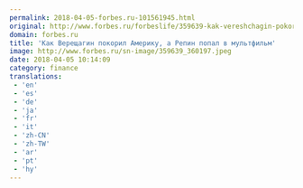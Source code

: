 ```yaml
---
permalink: 2018-04-05-forbes.ru-101561945.html
original: http://www.forbes.ru/forbeslife/359639-kak-vereshchagin-pokoril-ameriku-repin-popal-v-multfilm
domain: forbes.ru
title: 'Как Верещагин покорил Америку, а Репин попал в мультфильм'
image: http://www.forbes.ru/sn-image/359639_360197.jpeg
date: 2018-04-05 10:14:09
category: finance
translations: 
 - 'en'
 - 'es'
 - 'de'
 - 'ja'
 - 'fr'
 - 'it'
 - 'zh-CN'
 - 'zh-TW'
 - 'ar'
 - 'pt'
 - 'hy'
---
```


